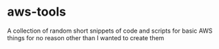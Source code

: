 # aws-tools
A collection of random short snippets of code and scripts for basic AWS things for no reason other than I wanted to create them
